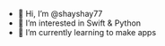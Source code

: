 - 👋 Hi, I’m @shayshay77
- 👀 I’m interested in Swift & Python
- 🌱 I’m currently learning to make apps


<!---
shayshay77/shayshay77 is a ✨ special ✨ repository because its `README.md` (this file) appears on your GitHub profile.
You can click the Preview link to take a look at your changes.
--->
